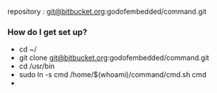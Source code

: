 repository : git@bitbucket.org:godofembedded/command.git


### How do I get set up? ###
* cd ~/
* git clone git@bitbucket.org:godofembedded/command.git
* cd /usr/bin
* sudo ln -s cmd /home/$(whoami)/command/cmd.sh cmd
*